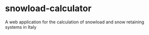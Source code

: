 # snowload-calculator
A web application for the calculation of snowload and snow retaining systems in Italy
